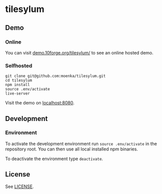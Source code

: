 tilesylum
=========

Demo
----

### Online

You can visit [demo.10forge.org/tilesylum/](http://demo.10forge.org/tilesylum/) to see an online hosted demo.

### Selfhosted

```
git clone git@github.com:moenka/tilesylum.git
cd tilesylum
npm install
source .env/activate
live-server
```

Visit the demo on [localhost:8080](http://localhost:8080).

Development
-----------

### Environment

To activate the development environment run `source .env/activate` in the repository root. You can then use all local installed npm binaries.

To deactivate the environment type `deactivate`.

License
-------

See [LICENSE](LICENSE).
